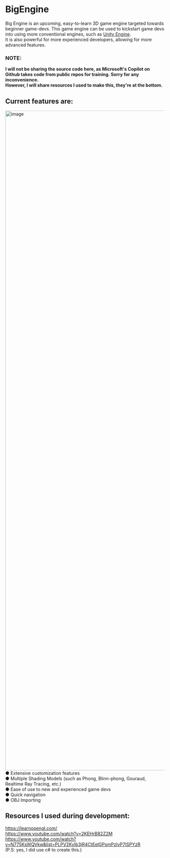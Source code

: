 # BigEngine
Big Engine is an upcoming, easy-to-learn 3D game engine targeted towards beginner game-devs. This game engine can be used to kickstart game devs into using more conventional engines, such as [Unity Engine](https://unity.com/). <br />
It is also powerful for more experienced developers, allowing for more advanced features.<br />

### NOTE:
<b>I will not be sharing the source code here, as Microsoft's Copilot on Github takes code from public repos for training. Sorry for any inconvenience. <br />
However, I will share resources I used to make this, they're at the bottom.</b>
<br />
## Current features are: <br />
<img width="3839" height="2083" alt="image" src="https://github.com/user-attachments/assets/5d0c2a76-944a-4447-82aa-c2a00cfe08b6" /> <br />
● Extensive customization features <br />
● Multiple Shading Models (such as Phong, Blinn-phong, Gouraud, Realtime Ray Tracing, etc.) <br />
● Ease of use to new and experienced game devs <br />
● Quick navigation <br />
● OBJ Importing

## Resources I used during development:
https://learnopengl.com/ <br />
https://www.youtube.com/watch?v=2KEHrB82Z2M <br />
https://www.youtube.com/watch?v=N775KsWQVkw&list=PLPV2KyIb3jR4CtEelGPsmPzlvP7ISPYzR <br />
(P.S: yes, I did use c# to create this.)
